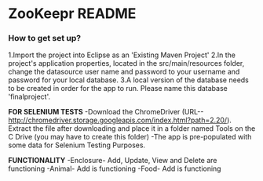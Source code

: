 # ZooKeepr README #

### How to get set up? ###

1.Import the project into Eclipse as an 'Existing Maven Project'
2.In the project's application properties, located in the src/main/resources folder, change the datasource user name and password to your username and password for your local database.
3.A local version of the database needs to be created in order for the app to run. Please name this database 'finalproject'.

**FOR SELENIUM TESTS**
-Download the ChromeDriver (URL--http://chromedriver.storage.googleapis.com/index.html?path=2.20/). Extract the file after downloading and place it in a folder named Tools on the C Drive (you may have to create this folder)
-The app is pre-populated with some data for Selenium Testing Purposes.

**FUNCTIONALITY**
-Enclosure- Add, Update, View and Delete are functioning
-Animal- Add is functioning
-Food- Add is functioning
